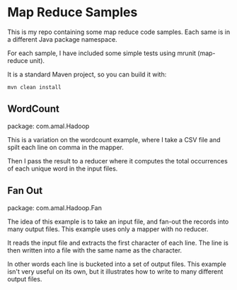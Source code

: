 # Map Reduce Samples

This is my repo containing some map reduce code samples. Each same is in a different Java package namespace.

For each sample, I have included some simple tests using mrunit (map-reduce unit).

It is a standard Maven project, so you can build it with:

    mvn clean install

## WordCount

package: com.amal.Hadoop 

This is a variation on the wordcount example, where I take a CSV file and spilt each line on comma in the mapper.

Then I pass the result to a reducer where it computes the total occurrences of each unique word in the input files.


## Fan Out

package: com.amal.Hadoop.Fan

The idea of this example is to take an input file, and fan-out the records into many output files. This example uses only a mapper with no reducer.

It reads the input file and extracts the first character of each line. The line is then written into a file with the same name as the character.

In other words each line is bucketed into a set of output files. This example isn't very useful on its own, but it illustrates how to write to many different output files.
